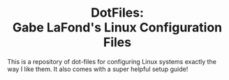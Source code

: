 <h1 align="center">DotFiles:<br>Gabe LaFond's Linux Configuration Files</h1>
This is a repository of dot-files for configuring Linux systems exactly the way I like them.
It also comes with a super helpful setup guide!
